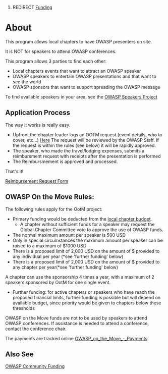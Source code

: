 1.  REDIRECT [Funding](Funding "wikilink")

# About

This program allows local chapters to have OWASP presenters on site.

It is NOT for speakers to attend OWASP conferences.

This program allows 3 parties to find each other:

  - Local chapters events that want to attract an OWASP speaker
  - OWASP speakers to entertain OWASP presentations and that want to see
    the world
  - OWASP sponsors that want to support spreading the OWASP message

To find available speakers in your area, see the [OWASP Speakers
Project](:Category:OWASP_Speakers_Project "wikilink")

## Application Process

The way it works is really easy.

  - Upfront the chapter leader logs an OOTM request (event details, who
    to cover, etc...) [Here](http://sl.owasp.org/contactus) The request
    will be reviewed by the OWASP Staff. If the request is within the
    rules (see below) it will be rapidly approved.
  - The speaker, who made the travel/lodging expenses, submits a
    reimbursment request with receipts after the presentation is
    performed
  - The Reimbursmement is approved and processed.

That's it\!

[Reimbursement Request
Form](https://www.owasp.org/index.php/File:Reimbursement_Request_Form.xls)

## OWASP On the Move Rules:

The following rules apply for the OotM project:

  - Primary funding would be deducted from the [local chapter
    budget](https://www.owasp.org/index.php/Donation_Scoreboard).
      - A chapter without sufficient funds for a speaker may request the
        Global Chapter Committee vote to approve the use of OWASP funds.
  - The normal maximum amount per speaker is 500 USD
  - Only in special circumstances the maximum amount per speaker can be
    raised to a maximum of $1000 USD
  - There is a proposed limit of 2,000 USD on the amount of $ provided
    to any individual per year (\*see 'further funding' below)
  - There is a proposed limit of 2,000 USD on the amount of $ provided
    to any chapter per year(\*see 'further funding' below)

A chapter can use the sponsorship 4 times a year, with a maximum of 2
speakers sponsored by OotM for one single event.

  - Further funding: for active chapters or speakers who have reach the
    proposed financial limits, further funding is possible but will
    depend on available budget, since priority would be given to
    chapters below these thresholds

OWASP on the Move funds are not to be used by speakers to attend OWASP
conferences. If assistance is needed to attend a conference, contact the
conference chair.

The payments are tracked online
[OWASP_on_the_Move_-_Payments](OWASP_on_the_Move_-_Payments "wikilink")

## Also See

[OWASP Community Funding](Funding "wikilink")